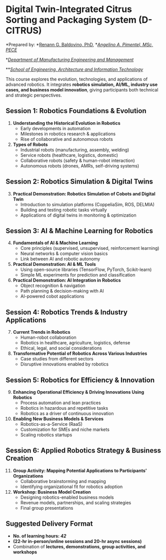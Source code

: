 # Digital Twin-Integrated Citrus Sorting and Packaging System (D-CITRUS)

*Prepared by: *[Renann G. Baldovino, PhD](https://www.dlsu.edu.ph/colleges/gcoe/academic-departments/manufacturing-engineering-management/faculty-profile/renann-baldovino/), **[Angelino A. Pimentel, MSc, PECE](https://scholar.google.com/citations?user=rPcj5CMAAAAJ&hl=en)*

**[Department of Manufacturing Engineering and Management](https://www.dlsu.edu.ph/colleges/gcoe/academic-departments/manufacturing-engineering-management/)*

***[School of Engineering, Architecture and Information Technology](https://smu.edu.ph/academics/school-of-engineering-architecture-and-information-technology/)*


This course explores the evolution, technologies, and applications of advanced robotics. It integrates **robotics simulation, AI/ML, industry use cases, and business model innovation**, giving participants both technical and strategic perspectives.

## Session 1: Robotics Foundations & Evolution
1. **Understanding the Historical Evolution in Robotics**
   - Early developments in automation  
   - Milestones in robotics research & applications  
   - Rise of collaborative and autonomous robots  
2. **Types of Robots**
   - Industrial robots (manufacturing, assembly, welding)  
   - Service robots (healthcare, logistics, domestic)  
   - Collaborative robots (safety & human-robot interaction)  
   - Autonomous robots (drones, AMRs, self-driving systems)  

## Session 2: Robotics Simulation & Digital Twins
3. **Practical Demonstration: Robotics Simulation of Cobots and Digital Twin**
   - Introduction to simulation platforms (CoppeliaSim, ROS, DELMIA)  
   - Building and testing robotic tasks virtually  
   - Applications of digital twins in monitoring & optimization  

## Session 3: AI & Machine Learning for Robotics
4. **Fundamentals of AI & Machine Learning**
   - Core principles (supervised, unsupervised, reinforcement learning)  
   - Neural networks & computer vision basics  
   - Link between AI and robotic autonomy  
5. **Practical Demonstration: AI & ML Tools**
   - Using open-source libraries (TensorFlow, PyTorch, Scikit-learn)  
   - Simple ML experiments for prediction and classification  
6. **Practical Demonstration: AI Integration in Robotics**
   - Object recognition & navigation  
   - Path planning & decision-making with AI  
   - AI-powered cobot applications

## Session 4: Robotics Trends & Industry Applications
7. **Current Trends in Robotics**
   - Human-robot collaboration  
   - Robotics in healthcare, agriculture, logistics, defense  
   - Ethical, legal, and social considerations  
8. **Transformative Potential of Robotics Across Various Industries**
   - Case studies from different sectors  
   - Disruptive innovations enabled by robotics

## Session 5: Robotics for Efficiency & Innovation
9. **Enhancing Operational Efficiency & Driving Innovations Using Robotics**
   - Process automation and lean practices  
   - Robotics in hazardous and repetitive tasks  
   - Robotics as a driver of continuous innovation  
10. **Enabling New Business Models & Services**
    - Robotics-as-a-Service (RaaS)  
    - Customization for SMEs and niche markets  
    - Scaling robotics startups

## Session 6: Applied Robotics Strategy & Business Creation
11. **Group Activity: Mapping Potential Applications to Participants’ Organizations**
    - Collaborative brainstorming and mapping  
    - Identifying organizational fit for robotics adoption  
12. **Workshop: Business Model Creation**
    - Designing robotics-enabled business models  
    - Revenue models, partnerships, and scaling strategies 
    - Final group presentations

## Suggested Delivery Format
   - **No. of learning hours: _42_**
   - **(22-hr in-person/online sessions and 20-hr async sessions)**
   - Combination of **lectures, demonstrations, group activities, and workshops**
